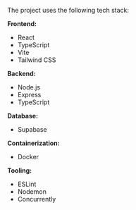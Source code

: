 The project uses the following tech stack:

**Frontend:**

- React
- TypeScript
- Vite
- Tailwind CSS

**Backend:**

- Node.js
- Express
- TypeScript

**Database:**

- Supabase

**Containerization:**

- Docker

**Tooling:**

- ESLint
- Nodemon
- Concurrently
